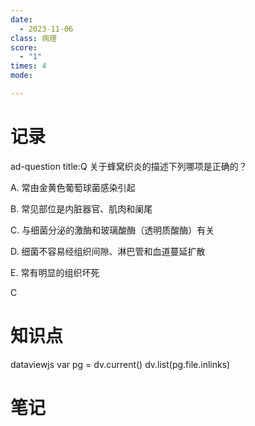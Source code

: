 ```yaml
---
date:
  - 2023-11-06
class: 病理
score:
  - "1"
times: 4
mode:

---
```



记录
==
ad-question
title:Q
关于蜂窝织炎的描述下列哪项是正确的？

A. 常由金黄色葡萄球菌感染引起

B. 常见部位是内脏器官、肌肉和阑尾

C. 与细菌分泌的激酶和玻璃酸酶（透明质酸酶）有关

D. 细菌不容易经组织间隙、淋巴管和血道蔓延扩散

E. 常有明显的组织坏死



C


知识点
==
dataviewjs
var pg = dv.current()
dv.list(pg.file.inlinks)


笔记
==